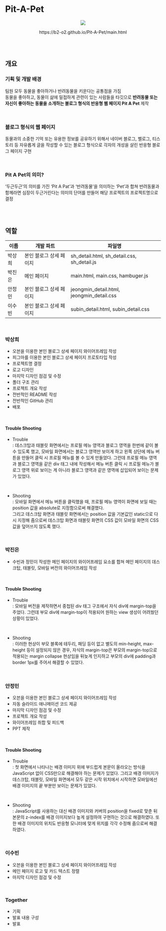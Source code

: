 # Pit-A-Pet

<div align="center">
  <img src="https://github.com/B2-O2/Pit-A-Pet/assets/66476874/513fae16-e775-4a1e-8a31-d0d5b073d76a">
  <br/>
  <p>https://b2-o2.github.io/Pit-A-Pet/main.html</p>
</div>

<br/>
<br/>

## 개요

### 기획 및 개발 배경

팀원 모두 동물을 좋아하거나 반려동물을 키운다는 공통점을 가짐  
동물을 좋아하고, 동물이 삶에 밀접하게 관련이 있는 사람들을 타깃으로 **반려동물 또는 자신이 좋아하는 동물을 소개하는 블로그 형식의 반응형 웹 페이지 Pit A Pet** 제작

<br/>

### 블로그 형식의 웹 페이지

동물과의 소중한 기억 또는 유용한 정보를 공유하기 위해서 네이버 블로그, 벨로그, 티스토리 등 자유롭게 글을 작성할 수 있는 블로그 형식으로 각자의 개성을 살린 반응형 블로그 페이지 구현

<br/>

### Pit A Pet의 의미?

‘두근두근’의 의미를 가진 ‘Pit A Pat’과 ‘반려동물’을 의미하는 ‘Pet’과 합쳐 반려동물과 함께라면 심장이 두근거린다는 의미의 단어를 만들어 해당 프로젝트의 프로젝트명으로 결정

<br/>
<br/>

## 역할

| 이름   | 개발 파트               | 파일명                                    |
| ------ | ----------------------- | ----------------------------------------- |
| 박상희 | 본인 블로그 상세 페이지 | sh_detail.html, sh_detail.css, sh_detail.js |
| 박진은 | 메인 페이지             | main.html, main.css, hambuger.js         |
| 안정민 | 본인 블로그 상세 페이지 | jeongmin_detail.html, jeongmin_detail.css |
| 이수빈 | 본인 블로그 상세 페이지 | subin_detail.html, subin_detail.css       |

<br/>

### 박상희

- 오븐을 이용한 본인 블로그 상세 페이지 와이어프레임 작성
- 피그마를 이용한 본인 블로그 상세 페이지 프로토타입 작성
- 프로젝트명 결정
- 로고 디자인
- 마지막 디자인 점검 및 수정
- 폴더 구조 관리
- 프로젝트 개요 작성
- 전반적인 README 작성
- 전반적인 GitHub 관리
- 배포

<br/>

#### Trouble Shooting

- Trouble  
  : 데스크탑과 태블릿 화면에서는 프로필 메뉴 영역과 블로그 영역을 한번에 같이 볼 수 있도록 했고, 모바일 화면에서는 블로그 영역만 보이게 하고 왼쪽 상단에 메뉴 버튼을 만들어 클릭 시 프로필 메뉴를 볼 수 있게 만들었다.
  그런데 프로필 메뉴 영역과 블로그 영역을 같은 div 태그 내에 작성해서 메뉴 버튼 클릭 시 프로필 메뉴가 블로그 영역 위로 보이는 게 아니라 블로그 영역과 같은 영역에 삽입되어 보이는 문제가 있었다.

<br/>

- Shooting  
  : 모바일 화면에서 메뉴 버튼을 클릭했을 때, 프로필 메뉴 영역이 화면에 보일 때는 position 값을 absolute로 지정함으로써 해결했다.  
  그리고 데스크탑 화면과 태블릿 화면에서는 position 값을 기본값인 static으로 다시 지정해 줌으로써 데스크탑 화면과 태블릿 화면의 CSS 값이 모바일 화면의 CSS 값을 덮어쓰지 않도록 했다.

<br/>

### 박진은

- 수빈과 정민이 작성한 메인 페이지의 와이어프레임 요소를 합쳐 메인 페이지의 데스크탑, 태블릿, 모바일 버전의 와이어프레임 작성

<br/>

#### Trouble Shooting

- Trouble  
  : 모바일 버전을 제작하면서 중첩된 div 태그 구조에서 자식 div에 margin-top을 주었다. 그런데 부모 div에 margin-top이 적용되어 원하는 view 생성이 어려웠던 상황이 있었다.

<br/>

- Shooting  
  : 이러한 현상이 부모 블록에 테두리, 패딩 등이 없고 별도의 min-height, max-height 등이 설정되지 않은 경우, 자식의 margin-top은 부모의 margin-top으로 적용되는 margin collapse 현상임을 뒤늦게 인지하고 부모의 div에 padding과 border 1px를 주어서 해결할 수 있었다.

<br/>

### 안정민

- 오븐을 이용한 본인 블로그 상세 페이지 와이어프레임 작성
- 자동 슬라이드 애니메이션 코드 제공
- 마지막 디자인 점검 및 수정
- 프로젝트 개요 작성
- 와이어프레임 취합 및 피드백
- PPT 제작

<br/>

#### Trouble Shooting

- Trouble  
  : 첫 화면에서 나타나는 배경 이미지 위에 부드럽게 본문이 올라오는 방식을 JavaScript 없이 CSS만으로 해결해야 하는 문제가 있었다. 그리고 배경 이미지가 데스크탑, 태블릿, 모바일 화면에서 모두 같은 시작 위치에서 시작하면 모바일에선 배경 이미지의 끝 부분만 보이는 문제가 있었다.

<br/>

- Shooting  
  : JavaScript를 사용하는 대신 배경 이미지와 커버의 position을 fixed로 맞춘 뒤 본문의 z-index를 배경 이미지보다 높게 설정하여 구현하는 것으로 해결하였다. 또한 배경 이미지의 위치도 반응형 모니터에 맞게 위치를 각각 수정해 줌으로써 해결하였다.

<br/>

### 이수빈

- 오븐을 이용한 본인 블로그 상세 페이지 와이어프레임 작성
- 메인 페이지 로고 및 카드 텍스트 정렬
- 마지막 디자인 점검 및 수정

<br/>

### Together

- 기획
- 발표 내용 구성
- 발표
